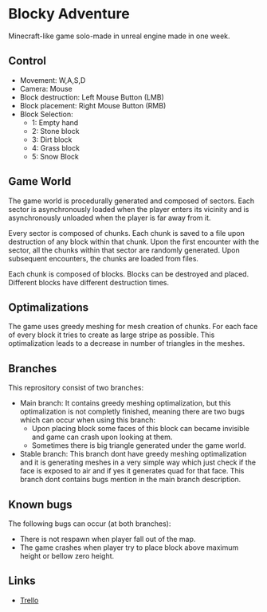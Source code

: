 # Blocky Adventure
Minecraft-like game solo-made in unreal engine made in one week.

## Control
- Movement: W,A,S,D
- Camera: Mouse
- Block destruction: Left Mouse Button (LMB)
- Block placement: Right Mouse Button (RMB)
- Block Selection:
  - 1: Empty hand
  - 2: Stone block
  - 3: Dirt block
  - 4: Grass block
  - 5: Snow Block

## Game World
The game world is procedurally generated and composed of sectors. Each sector is asynchronously loaded when the player enters its vicinity and is asynchronously unloaded when the player is far away from it.

Every sector is composed of chunks. Each chunk is saved to a file upon destruction of any block within that chunk. Upon the first encounter with the sector, all the chunks within that sector are randomly generated. Upon subsequent encounters, the chunks are loaded from files.

Each chunk is composed of blocks. Blocks can be destroyed and placed. Different blocks have different destruction times.

## Optimalizations
The game uses greedy meshing for mesh creation of chunks. For each face of every block it tries to create as large stripe as possible. This optimalization leads to a decrease in number of triangles in the meshes.

## Branches
This reprository consist of two branches:
- Main branch: It contains greedy meshing optimalization, but this optimalization is not completly finished, meaning there are two bugs which can occur when using this branch:
  - Upon placing block some faces of this block can became invisible and game can crash upon looking at them.
  - Sometimes there is big triangle generated under the game world.
- Stable branch: This branch dont have greedy meshing optimalization and it is generating meshes in a very simple way which just check if the face is exposed to air and if yes it generates quad for that face. This branch dont contains bugs mention in the main branch description.

## Known bugs
The following bugs can occur (at both branches):
- There is not respawn when player fall out of the map.
- The game crashes when player try to place block above maximum height or bellow zero height.

## Links
- [Trello](https://trello.com/b/xAdQrWXY/blocky-adventure)

